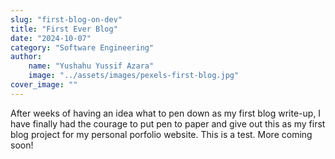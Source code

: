 ```yaml
---
slug: "first-blog-on-dev"
title: "First Ever Blog"
date: "2024-10-07"
category: "Software Engineering"
author:
    name: "Yushahu Yussif Azara"
    image: "../assets/images/pexels-first-blog.jpg"
cover_image: ""
---
```


After weeks of having an idea what to pen down as my first blog write-up, I have finally had the courage to put pen to paper and give out this as my first blog project
for my personal porfolio website. This is a test. More coming soon!
